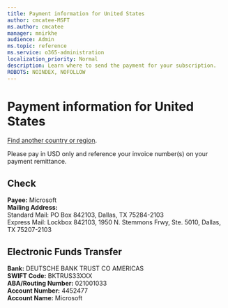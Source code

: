 ```yaml
---
title: Payment information for United States
author: cmcatee-MSFT
ms.author: cmcatee
manager: mnirkhe
audience: Admin
ms.topic: reference
ms.service: o365-administration
localization_priority: Normal
description: Learn where to send the payment for your subscription.
ROBOTS: NOINDEX, NOFOLLOW
---                                
```


# Payment information for United States

[Find another country or region](../pay-for-your-subscription.md).

Please pay in USD only and reference your invoice number(s) on your payment remittance.

## Check

**Payee:** Microsoft  
**Mailing Address:**   
Standard Mail: PO Box 842103, Dallas, TX 75284-2103  
Express Mail: Lockbox 842103, 1950 N. Stemmons Frwy, Ste. 5010, Dallas, TX 75207-2103

## Electronic Funds Transfer

**Bank:** DEUTSCHE BANK TRUST CO AMERICAS  
**SWIFT Code:** BKTRUS33XXX  
**ABA/Routing Number:** 021001033  
**Account Number:** 4452477  
**Account Name:** Microsoft  
